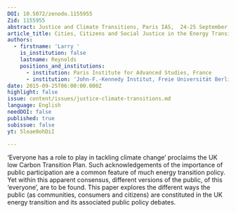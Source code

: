 ```yaml
---
DOI: 10.5072/zenodo.1155955
Zid: 1155955
abstract: Justice and Climate Transitions, Paris IAS,  24-25 September 2015 - Session 2
article_title: Cities, Citizens and Social Justice in the Energy Transition
authors:
  - firstname: 'Larry '
    is_institution: false
    lastname: Reynolds
    positions_and_institutions:
      - institution: Paris Institute for Advanced Studies, France
      - institution: 'John-F.-Kennedy Institut, Freie Universität Berlin, Germany '
date: 2015-09-25T06:00:00.000Z
highlight: false
issue: content/issues/justice-climate-transitions.md
language: English
needDOI: false
published: true
subissue: false
yt: 5loae0ohDiI

---
```


‘Everyone has a role to play in tackling climate change’ proclaims the UK low Carbon Transition Plan. Such acknowledgements of the importance of public participation are a common feature of much energy transition policy. Yet within this apparent consensus, different versions of the public, of this ‘everyone’, are to be found. This paper explores the different ways the public (as communities, consumers and citizens) are constituted in the UK energy transition and its associated public policy debates.

<Youtube yt="5loae0ohDiI" caption="Cities, Citizens and Social Justice in the Energy Transition"></Youtube>
